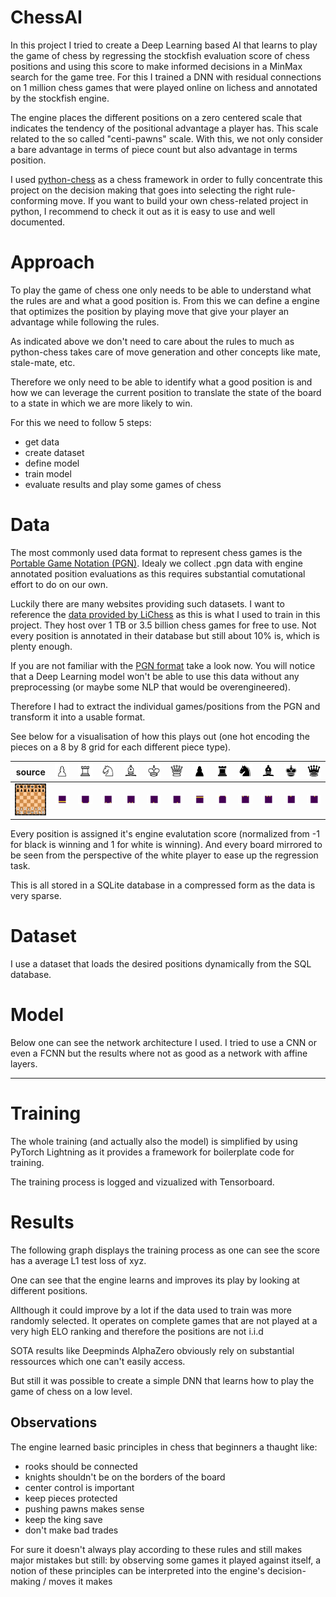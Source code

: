 # ChessAI

In this project I tried to create a Deep Learning based AI that learns to play the game of chess by regressing the stockfish evaluation score of chess positions and using this score to make informed decisions in a MinMax search for the game tree. For this I trained a DNN with residual connections on 1 million chess games that were played online on lichess and annotated by the stockfish engine.

The engine places the different positions on a zero centered scale that indicates the tendency of the positional advantage a player has. 
This scale related to the so called "centi-pawns" scale. With this, we not only consider a bare advantage in terms of piece count but also advantage in terms position.


I used [python-chess](https://python-chess.readthedocs.io/en/latest/) as a chess framework in order to fully concentrate this project on the decision making that goes into selecting the right rule-conforming move.
If you want to build your own chess-related project in python, I recommend to check it out as it is easy to use and well documented.


# Approach

To play the game of chess one only needs to be able to understand what the rules are and what a good position is.
From this we can define a engine that optimizes the position by playing move that give your player an advantage while following the rules.

As indicated above we don't need to care about the rules to much as python-chess takes care of move generation and other concepts like mate, stale-mate, etc.

Therefore we only need to be able to identify what a good position is and how we can leverage the current position to translate the state of the board to a state in which we are more likely to win.

For this we need to follow 5 steps:

- get data
- create dataset
- define model
- train model
- evaluate results and play some games of chess

# Data

The most commonly used data format to represent chess games is the [Portable Game Notation (PGN)](https://en.wikipedia.org/wiki/Portable_Game_Notation). Idealy we collect .pgn data with engine annotated position evaluations as this requires substantial comutational effort to do on our own.

Luckily there are many websites providing such datasets. I want to reference the [data provided by LiChess](https://database.lichess.org/) as this is what I used to train in this project. They host over 1 TB or 3.5 billion chess games for free to use. 
Not every position is annotated in their database but still about 10% is, which is plenty enough.

If you are not familiar with the [PGN format](https://en.wikipedia.org/wiki/Portable_Game_Notation) take a look now.
You will notice that a Deep Learning model won't be able to use this data without any preprocessing (or maybe some NLP that would be overengineered).

Therefore I had to extract the individual games/positions from the PGN and transform it into a usable format.

See below for a visualisation of how this plays out (one hot encoding the pieces on a 8 by 8 grid for each different piece type).

| source | <img src="./imgs/figs/white/pawn.svg"> | <img src="./imgs/figs/white/rook.svg"> | <img src="./imgs/figs/white/knight.svg"> | <img src="./imgs/figs/white/bishop.svg"> | <img src="./imgs/figs/white/king.svg"> | <img src="./imgs/figs/white/queen.svg"> |  <img src="./imgs/figs/black/pawn.svg"> | <img src="./imgs/figs/black/rook.svg"> | <img src="./imgs/figs/black/knight.svg"> | <img src="./imgs/figs/black/bishop.svg"> | <img src="./imgs/figs/black/king.svg"> | <img src="./imgs/figs/black/queen.svg"> |
|--|--|--|--|--|--|--|--|--|--|--|--|--|
| <img src="./imgs/figs/board.svg"> | <img src="./imgs/figs/white/pawn_map.svg"> | <img src="./imgs/figs/white/rook_map.svg"> | <img src="./imgs/figs/white/knight_map.svg"> | <img src="./imgs/figs/white/bishop_map.svg"> | <img src="./imgs/figs/white/king_map.svg"> | <img src="./imgs/figs/white/queen_map.svg"> | <img src="./imgs/figs/black/pawn_map.svg"> | <img src="./imgs/figs/black/rook_map.svg"> | <img src="./imgs/figs/black/knight_map.svg"> | <img src="./imgs/figs/black/bishop_map.svg"> | <img src="./imgs/figs/black/king_map.svg"> | <img src="./imgs/figs/black/queen_map.svg"> |

Every position is assigned it's engine evalutation score (normalized from -1 for black is winning and 1 for white is winning).
And every board mirrored to be seen from the perspective of the white player to ease up the regression task.

This is all stored in a SQLite database in a compressed form as the data is very sparse. 


# Dataset

I use a dataset that loads the desired positions dynamically from the SQL database.

# Model

Below one can see the network architecture I used. I tried to use a CNN or even a FCNN but the results where not as good as a network with affine layers.

---------------------------

# Training

The whole training (and actually also the model) is simplified by using PyTorch Lightning as it provides a framework for boilerplate code for training.

The training process is logged and vizualized with Tensorboard.

# Results

The following graph displays the training process as one can see the score has a average L1 test loss of xyz.


One can see that the engine learns and improves its play by looking at different positions.


Allthough it could improve by a lot if the data used to train was more randomly selected.
It operates on complete games that are not played at a very high ELO ranking and therefore the positions are not i.i.d

SOTA results like Deepminds AlphaZero obviously rely on substantial ressources which one can't easily access.

But still it was possible to create a simple DNN that learns how to play the game of chess on a low level.


## Observations

The engine learned basic principles in chess that beginners a thaught like:

- rooks should be connected
- knights shouldn't be on the borders of the board
- center control is important
- keep pieces protected
- pushing pawns makes sense
- keep the king save
- don't make bad trades

For sure it doesn't always play according to these rules and still makes major mistakes but still: by observing some games it played against itself, a notion of these principles can be interpreted into the engine's decision-making / moves it makes